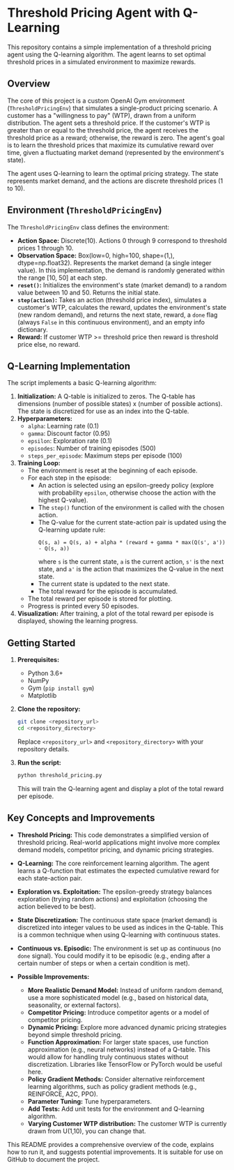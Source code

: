 # Threshold Pricing Agent with Q-Learning

This repository contains a simple implementation of a threshold pricing agent using the Q-learning algorithm.  The agent learns to set optimal threshold prices in a simulated environment to maximize rewards.

## Overview

The core of this project is a custom OpenAI Gym environment (`ThresholdPricingEnv`) that simulates a single-product pricing scenario.  A customer has a "willingness to pay" (WTP), drawn from a uniform distribution. The agent sets a threshold price.  If the customer's WTP is greater than or equal to the threshold price, the agent receives the threshold price as a reward; otherwise, the reward is zero. The agent's goal is to learn the threshold prices that maximize its cumulative reward over time, given a fluctuating market demand (represented by the environment's state).

The agent uses Q-learning to learn the optimal pricing strategy.  The state represents market demand, and the actions are discrete threshold prices (1 to 10).

## Environment (`ThresholdPricingEnv`)

The `ThresholdPricingEnv` class defines the environment:

*   **Action Space:**  Discrete(10).  Actions 0 through 9 correspond to threshold prices 1 through 10.
*   **Observation Space:** Box(low=0, high=100, shape=(1,), dtype=np.float32). Represents the market demand (a single integer value).  In this implementation, the demand is randomly generated within the range [10, 50] at each step.
*   **`reset()`:** Initializes the environment's state (market demand) to a random value between 10 and 50. Returns the initial state.
*   **`step(action)`:**  Takes an action (threshold price index), simulates a customer's WTP, calculates the reward, updates the environment's state (new random demand), and returns the next state, reward, a `done` flag (always `False` in this continuous environment), and an empty info dictionary.
*    **Reward:** If customer WTP >= threshold price then reward is threshold price else, no reward.

## Q-Learning Implementation

The script implements a basic Q-learning algorithm:

1.  **Initialization:** A Q-table is initialized to zeros.  The Q-table has dimensions (number of possible states) x (number of possible actions). The state is discretized for use as an index into the Q-table.
2.  **Hyperparameters:**
    *   `alpha`: Learning rate (0.1)
    *   `gamma`: Discount factor (0.95)
    *   `epsilon`: Exploration rate (0.1)
    *   `episodes`: Number of training episodes (500)
    *   `steps_per_episode`: Maximum steps per episode (100)
3.  **Training Loop:**
    *   The environment is reset at the beginning of each episode.
    *   For each step in the episode:
        *   An action is selected using an epsilon-greedy policy (explore with probability `epsilon`, otherwise choose the action with the highest Q-value).
        *   The `step()` function of the environment is called with the chosen action.
        *   The Q-value for the current state-action pair is updated using the Q-learning update rule:
            ```
            Q(s, a) = Q(s, a) + alpha * (reward + gamma * max(Q(s', a')) - Q(s, a))
            ```
            where `s` is the current state, `a` is the current action, `s'` is the next state, and `a'` is the action that maximizes the Q-value in the next state.
        *   The current state is updated to the next state.
        *   The total reward for the episode is accumulated.
    *   The total reward per episode is stored for plotting.
    *   Progress is printed every 50 episodes.
4.  **Visualization:** After training, a plot of the total reward per episode is displayed, showing the learning progress.

## Getting Started

1.  **Prerequisites:**
    *   Python 3.6+
    *   NumPy
    *   Gym (`pip install gym`)
    *   Matplotlib

2.  **Clone the repository:**

    ```bash
    git clone <repository_url>
    cd <repository_directory>
    ```
    Replace `<repository_url>` and `<repository_directory>` with your repository details.

3.  **Run the script:**

    ```bash
    python threshold_pricing.py
    ```

    This will train the Q-learning agent and display a plot of the total reward per episode.

## Key Concepts and Improvements

*   **Threshold Pricing:**  This code demonstrates a simplified version of threshold pricing.  Real-world applications might involve more complex demand models, competitor pricing, and dynamic pricing strategies.
*   **Q-Learning:** The core reinforcement learning algorithm. The agent learns a Q-function that estimates the expected cumulative reward for each state-action pair.
*   **Exploration vs. Exploitation:** The epsilon-greedy strategy balances exploration (trying random actions) and exploitation (choosing the action believed to be best).
*   **State Discretization:** The continuous state space (market demand) is discretized into integer values to be used as indices in the Q-table.  This is a common technique when using Q-learning with continuous states.
*   **Continuous vs. Episodic:** The environment is set up as continuous (no `done` signal).  You could modify it to be episodic (e.g., ending after a certain number of steps or when a certain condition is met).

*   **Possible Improvements:**
    *   **More Realistic Demand Model:** Instead of uniform random demand, use a more sophisticated model (e.g., based on historical data, seasonality, or external factors).
    *   **Competitor Pricing:** Introduce competitor agents or a model of competitor pricing.
    *   **Dynamic Pricing:** Explore more advanced dynamic pricing strategies beyond simple threshold pricing.
    *   **Function Approximation:** For larger state spaces, use function approximation (e.g., neural networks) instead of a Q-table.  This would allow for handling truly continuous states without discretization. Libraries like TensorFlow or PyTorch would be useful here.
    *   **Policy Gradient Methods:** Consider alternative reinforcement learning algorithms, such as policy gradient methods (e.g., REINFORCE, A2C, PPO).
    *    **Parameter Tuning:** Tune hyperparameters.
    *   **Add Tests:** Add unit tests for the environment and Q-learning algorithm.
    *   **Varying Customer WTP distribution:** The customer WTP is currently drawn from U(1,10), you can change that.

This README provides a comprehensive overview of the code, explains how to run it, and suggests potential improvements.  It is suitable for use on GitHub to document the project.
